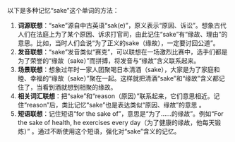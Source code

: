以下是多种记忆“sake”这个单词的方法：
1. **词源联想**：“sake”源自中古英语“sak(e)”，原义表示“原因、诉讼”。想象古代人们在法庭上为了某个原因、诉求打官司，由此记住“sake”有“缘故、理由”的意思。比如，当时人们会说“为了正义的sake（缘故），一定要讨回公道”。 
2. **发音联想**：“sake”发音类似“赛克”，可以联想在一场激烈比赛中，选手们都是为了荣誉的“缘故（sake）”而拼搏，将发音与“缘故”含义联系起来。 
3. **场景联想**：想象过年时一家人团聚喝日本清酒（sake），大家是为了家庭和睦、幸福的“缘故（sake）”聚在一起。这样就把清酒“sake”和“缘故”含义都记住了，当看到酒就想到相聚的缘故。 
4. **相关词汇联想**：把“sake”和“reason（原因）”联系起来，它们意思相近。记住“reason”后，类比记忆“sake”也是表达类似“原因、缘故”的意思 。 
5. **短语联想**：记住短语“for the sake of”，意思是“为了……的缘故”。例如“For the sake of health, he exercises every day（为了健康的缘故，他每天锻炼）” 。通过不断使用这个短语，强化对“sake”含义的记忆。 